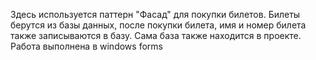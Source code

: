  Здесь используется паттерн "Фасад" для покупки билетов. Билеты берутся из базы данных, после покупки билета, имя и номер билета также записываются в базу. 
 Сама база также находится в проекте.
 Работа выполнена в windows forms
